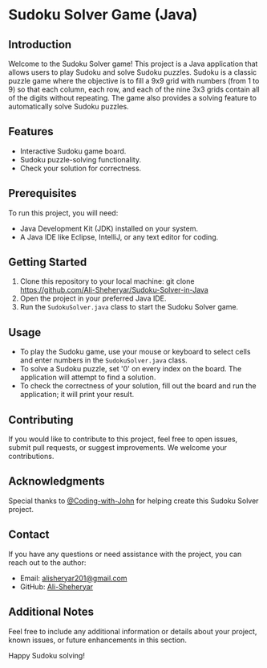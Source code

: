 # Sudoku Solver Game (Java)

## Introduction

Welcome to the Sudoku Solver game! This project is a Java application that allows users to play Sudoku and solve Sudoku puzzles. Sudoku is a classic puzzle game where the objective is to fill a 9x9 grid with numbers (from 1 to 9) so that each column, each row, and each of the nine 3x3 grids contain all of the digits without repeating. The game also provides a solving feature to automatically solve Sudoku puzzles.

## Features

- Interactive Sudoku game board.
- Sudoku puzzle-solving functionality.
- Check your solution for correctness.

## Prerequisites

To run this project, you will need:

- Java Development Kit (JDK) installed on your system.
- A Java IDE like Eclipse, IntelliJ, or any text editor for coding.

## Getting Started

1. Clone this repository to your local machine:
  git clone https://github.com/Ali-Sheheryar/Sudoku-Solver-in-Java
2. Open the project in your preferred Java IDE.
3. Run the `SudokuSolver.java` class to start the Sudoku Solver game.

## Usage

- To play the Sudoku game, use your mouse or keyboard to select cells and enter numbers in the `SudokuSolver.java` class.
- To solve a Sudoku puzzle, set '0' on every index on the board. The application will attempt to find a solution.
- To check the correctness of your solution, fill out the board and run the application; it will print your result.

## Contributing

If you would like to contribute to this project, feel free to open issues, submit pull requests, or suggest improvements. We welcome your contributions.

## Acknowledgments

Special thanks to [@Coding-with-John](https://github.com/Coding-with-John) for helping create this Sudoku Solver project.

## Contact

If you have any questions or need assistance with the project, you can reach out to the author:

- Email: alisheryar201@gmail.com
- GitHub: [Ali-Sheheryar](https://github.com/Ali-Sheheryar)

## Additional Notes

Feel free to include any additional information or details about your project, known issues, or future enhancements in this section.

Happy Sudoku solving!
